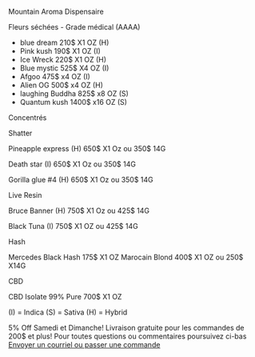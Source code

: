 Mountain Aroma Dispensaire

 Fleurs séchées - Grade médical (AAAA)

- blue dream 210$  X1 OZ (H)
- Pink kush 190$  X1 OZ (I)
- Ice Wreck 220$ X1 OZ (H)
- Blue mystic 525$ X4 OZ (I)
- Afgoo  475$ x4 OZ (I)
- Alien OG 500$ x4 OZ (H)
- laughing Buddha 825$ x8 OZ (S)
- Quantum kush 1400$  x16 OZ (S)

Concentrés

Shatter

Pineapple express (H) 650$ X1 Oz ou 350$ 14G

Death star (I) 650$ X1 Oz ou 350$ 14G

Gorilla glue #4 (H) 650$ X1 Oz ou 350$ 14G


Live Resin

Bruce Banner (H) 750$ X1 Oz ou 425$ 14G

Black Tuna (I) 750$ X1 OZ ou 425$ 14G

Hash

Mercedes Black Hash 175$ X1 OZ
Marocain Blond 400$ X1 OZ ou 250$ X14G

CBD

CBD Isolate 99% Pure 700$ X1 OZ

(I) = Indica
(S) = Sativa
(H) = Hybrid

5% Off Samedi et Dimanche!
Livraison gratuite pour les commandes de 200$ et plus!
<a>Pour toutes questions ou commentaires poursuivez ci-bas </br> <a href="mailto:visionerf33@protonmail.com">Envoyer un courriel ou passer une commande</a>
